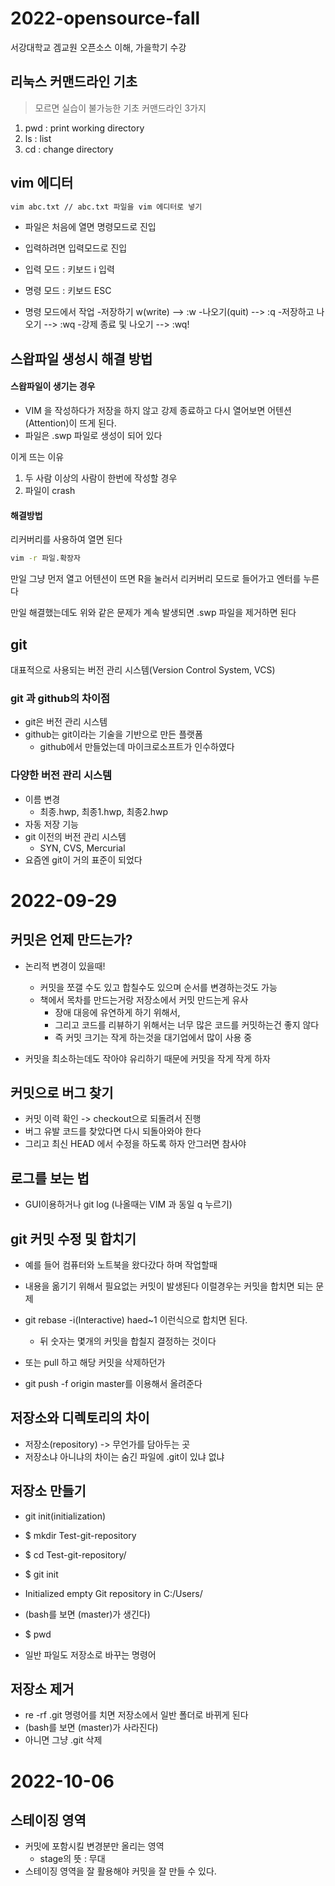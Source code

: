 # 2022-opensource-fall
서강대학교 겜교원 오픈소스 이해, 가을학기 수강

## 리눅스 커맨드라인 기초
> 모르면 실습이 불가능한 기초 커맨드라인 3가지
1. pwd : print working directory
2. ls : list
3. cd : change directory

## vim 에디터
```bash
vim abc.txt // abc.txt 파일을 vim 에디터로 넣기
```

- 파일은 처음에 열면 명령모드로 진입
- 입력하려면 입력모드로 진입
- 입력 모드 : 키보드 i 입력

- 명령 모드 : 키보드 ESC

- 명령 모드에서 작업
  -저장하기 w(write) --> :w
  -나오기(quit) --> :q
  -저장하고 나오기 --> :wq
  -강제 종료 및 나오기 -->  :wq!
  
## 스왑파일 생성시 해결 방법
#### 스왑파일이 생기는 경우
- VIM 을 작성하다가 저장을 하지 않고 강제 종료하고 다시 열어보면 어텐션(Attention)이 뜨게 된다.
- 파일은 .swp 파일로 생성이 되어 있다

이게 뜨는 이유
  1. 두 사람 이상의 사람이 한번에 작성할 경우
  2. 파일이 crash
#### 해결방법
리커버리를 사용하여 열면 된다

```bash
vim -r 파일.확장자
```

만일 그냥 먼저 열고 어텐션이 뜨면 R을 눌러서 리커버리 모드로 들어가고 엔터를 누른다

만일 해결했는데도 위와 같은 문제가 계속 발생되면 .swp 파일을 제거하면 된다
 
 ## git

  대표적으로 사용되는 버전 관리 시스템(Version Control System, VCS)

### git 과 github의 차이점
  - git은 버전 관리 시스템
  - github는 git이라는 기술을 기반으로 만든 플랫폼
    - github에서 만들었는데 마이크로소프트가 인수하였다

### 다양한 버전 관리 시스템
 - 이름 변경
   - 최종.hwp, 최종1.hwp, 최종2.hwp
  - 자동 저장 기능
  - git 이전의 버전 관리 시스템
    - SYN, CVS, Mercurial
  - 요즘엔 git이 거의 표준이 되었다

# 2022-09-29
## 커밋은 언제 만드는가?
- 논리적 변경이 있을때!
  - 커밋을 쪼갤 수도 있고 합칠수도 있으며 순서를 변경하는것도 가능
  - 책에서 목차를 만드는거랑 저장소에서 커밋 만드는게 유사
    - 장애 대응에 유연하게 하기 위해서,
    - 그리고 코드를 리뷰하기 위해서는 너무 많은 코드를 커밋하는건 좋지 않다
    - 즉 커밋 크기는 작게 하는것을 대기업에서 많이 사용 중

- 커밋을 최소하는데도 작아야 유리하기 때문에 커밋을 작게 작게 하자

## 커밋으로 버그 찾기
- 커밋 이력 확인 -> checkout으로 되돌려서 진행
- 버그 유발 코드를 찾았다면 다시 되돌아와야 한다
- 그리고 최신 HEAD 에서 수정을 하도록 하자 안그러면 참사야

## 로그를 보는 법
- GUI이용하거나 git log (나올때는 VIM 과 동일 q 누르기)

## git 커밋 수정 및 합치기

- 예를 들어 컴퓨터와 노트북을 왔다갔다 하며 작업할때
- 내용을 옮기기 위해서 필요없는 커밋이 발생된다 이럴경우는 커밋을 합치면 되는 문제
- git rebase -i(Interactive) haed~1 이런식으로 합치면 된다.
  - 뒤 숫자는 몇개의 커밋을 합칠지 결정하는 것이다

- 또는 pull 하고 해당 커밋을 삭제하던가

- git push -f origin master를 이용해서 올려준다

## 저장소와 디렉토리의 차이
- 저장소(repository) -> 무언가를 담아두는 곳
- 저장소냐 아니냐의 차이는 숨긴 파일에 .git이 있냐 없냐

## 저장소 만들기
- git init(initialization)

- $ mkdir Test-git-repository

- $ cd Test-git-repository/

- $ git init
- Initialized empty Git repository in C:/Users/
- (bash를 보면 (master)가 생긴다)

- $ pwd

- 일반 파일도 저장소로 바꾸는 명령어

## 저장소 제거
- re -rf .git 명령어를 치면 저장소에서 일반 폴더로 바뀌게 된다
- (bash를 보면 (master)가 사라진다)
- 아니면 그냥 .git 삭제
# 2022-10-06

## 스테이징 영역
 - 커밋에 포함시킬 변경분만 올리는 영역
   -   stage의 뜻 : 무대
- 스테이징 영역을 잘 활용해야 커밋을 잘 만들 수 있다.

